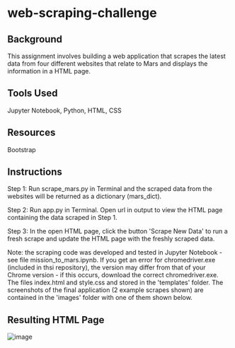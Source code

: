 # web-scraping-challenge

## Background

This assignment involves building a web application that scrapes the latest data from four different websites that relate to Mars and displays the information in a HTML page. 

## Tools Used

Jupyter Notebook, Python, HTML, CSS

## Resources

Bootstrap

## Instructions

Step 1: Run scrape_mars.py in Terminal and the scraped data from the websites will be returned as a dictionary (mars_dict).

Step 2: Run app.py in Terminal. Open url in output to view the HTML page containing the data scraped in Step 1.

Step 3: In the open HTML page, click the button 'Scrape New Data' to run a fresh scrape and update the HTML page with the freshly scraped data.

Note: the scraping code was developed and tested in Jupyter Notebook - see file mission_to_mars.ipynb. If you get an error for chromedriver.exe (included in thsi repository), the version may differ from that of your Chrome version - if this occurs, download the correct chromedriver.exe. The files index.html and style.css and stored in the 'templates' folder. The screenshots of the final application (2 example scrapes shown) are contained in the 'images' folder with one of them shown below.

## Resulting HTML Page
![image](https://user-images.githubusercontent.com/86386401/140608321-1a52dc40-2118-44a2-b7d1-0da9be0704a8.png)
